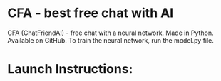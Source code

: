 # CFA - best free chat with AI
CFA (ChatFriendAI) - free chat with a neural network. Made in Python. Available on GitHub.
To train the neural network, run the model.py file.
# Launch Instructions:
